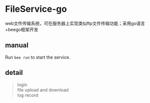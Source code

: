 # FileService-go
web文件传输系统，可在服务器上实现类似ftp文件传输功能；采用go语言+beego框架开发  
## manual
Run `bee run` to start the service.  

## detail
> login   
> file upload and download   
> log record   
 